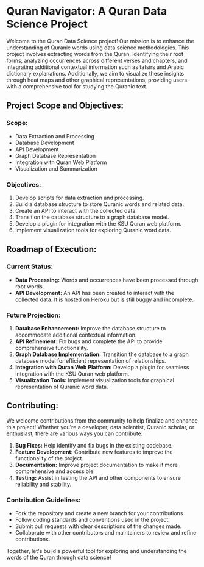 # Quran Navigator: A Quran Data Science Project

Welcome to the Quran Data Science project! Our mission is to enhance the understanding of Quranic words using data science methodologies. This project involves extracting words from the Quran, identifying their root forms, analyzing occurrences across different verses and chapters, and integrating additional contextual information such as tafsirs and Arabic dictionary explanations. Additionally, we aim to visualize these insights through heat maps and other graphical representations, providing users with a comprehensive tool for studying the Quranic text.

## Project Scope and Objectives:

### Scope:
- Data Extraction and Processing
- Database Development
- API Development
- Graph Database Representation
- Integration with Quran Web Platform
- Visualization and Summarization

### Objectives:
1. Develop scripts for data extraction and processing.
2. Build a database structure to store Quranic words and related data.
3. Create an API to interact with the collected data.
4. Transition the database structure to a graph database model.
5. Develop a plugin for integration with the KSU Quran web platform.
6. Implement visualization tools for exploring Quranic word data.

## Roadmap of Execution:

### Current Status:
- **Data Processing:** Words and occurrences have been processed through root words.
- **API Development:** An API has been created to interact with the collected data. It is hosted on Heroku but is still buggy and incomplete.

### Future Projection:
1. **Database Enhancement:** Improve the database structure to accommodate additional contextual information.
2. **API Refinement:** Fix bugs and complete the API to provide comprehensive functionality.
3. **Graph Database Implementation:** Transition the database to a graph database model for efficient representation of relationships.
4. **Integration with Quran Web Platform:** Develop a plugin for seamless integration with the KSU Quran web platform.
5. **Visualization Tools:** Implement visualization tools for graphical representation of Quranic word data.

## Contributing:

We welcome contributions from the community to help finalize and enhance this project! Whether you're a developer, data scientist, Quranic scholar, or enthusiast, there are various ways you can contribute:

1. **Bug Fixes:** Help identify and fix bugs in the existing codebase.
2. **Feature Development:** Contribute new features to improve the functionality of the project.
3. **Documentation:** Improve project documentation to make it more comprehensive and accessible.
4. **Testing:** Assist in testing the API and other components to ensure reliability and stability.

### Contribution Guidelines:
- Fork the repository and create a new branch for your contributions.
- Follow coding standards and conventions used in the project.
- Submit pull requests with clear descriptions of the changes made.
- Collaborate with other contributors and maintainers to review and refine contributions.

Together, let's build a powerful tool for exploring and understanding the words of the Quran through data science!
